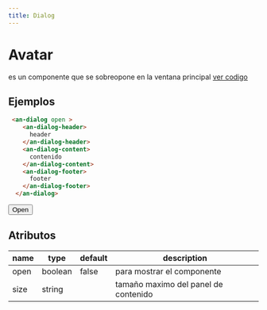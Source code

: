```yaml
---
title: Dialog
---
```


<script setup>
  import Examples from '../share/Example.vue'
  import { onMounted } from 'vue'

  onMounted(() => {
    document.addEventListener("click", (e) => {
      if (e.target.closest("#open-dialog")) {
        const dialog = document.querySelector("an-dialog")
        dialog.setAttribute("open", "true");
      }
    });
  });
</script>

# Avatar

es un componente que se sobreopone en la  ventana principal [ver codigo](https://github.com/angelMarcosCastilla/custon-web-components/blob/main/web/public/Dialog.js)

## Ejemplos

```html
 <an-dialog open >
    <an-dialog-header>
      header
    </an-dialog-header>
    <an-dialog-content>
      contenido
    </an-dialog-content>
    <an-dialog-footer>
      footer
    </an-dialog-footer>
  </an-dialog>
```

<ClientOnly>
  <Examples  url="Dialog.js" >
    <div>
      <button class="btn" id="open-dialog">Open </button>
      <an-dialog style="visibility: hidden; color: black">
        <an-dialog-header>
          header
        </an-dialog-header>
        <an-dialog-content>
          contenido
        </an-dialog-content>
        <an-dialog-footer>
          footer
        </an-dialog-footer>
      </an-dialog>
    </div>  
  </Examples>
</ClientOnly>

## Atributos

| name | type   | default | description                                                      |
| ---- | ------ | ------- | ---------------------------------------------------------------- |
| open  | boolean | false |  para mostrar el componente                                 |
| size | string |         | tamaño maximo del panel de contenido                                 |
